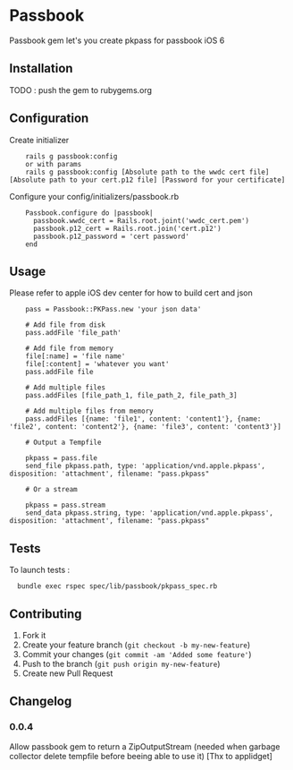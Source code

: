# Passbook

Passbook gem let's you create pkpass for passbook iOS 6

## Installation

TODO : push the gem to rubygems.org

## Configuration

Create initializer
```
    rails g passbook:config
    or with params
    rails g passbook:config [Absolute path to the wwdc cert file] [Absolute path to your cert.p12 file] [Password for your certificate]
```

Configure your config/initializers/passbook.rb
```
    Passbook.configure do |passbook|
      passbook.wwdc_cert = Rails.root.joint('wwdc_cert.pem')
      passbook.p12_cert = Rails.root.join('cert.p12')
      passbook.p12_password = 'cert password'
    end
```
## Usage

Please refer to apple iOS dev center for how to build cert and json
```
    pass = Passbook::PKPass.new 'your json data'

    # Add file from disk
    pass.addFile 'file_path'

    # Add file from memory
    file[:name] = 'file name'
    file[:content] = 'whatever you want'
    pass.addFile file

    # Add multiple files
    pass.addFiles [file_path_1, file_path_2, file_path_3]

    # Add multiple files from memory
    pass.addFiles [{name: 'file1', content: 'content1'}, {name: 'file2', content: 'content2'}, {name: 'file3', content: 'content3'}]

    # Output a Tempfile

    pkpass = pass.file
    send_file pkpass.path, type: 'application/vnd.apple.pkpass', disposition: 'attachment', filename: "pass.pkpass"

    # Or a stream

    pkpass = pass.stream
    send_data pkpass.string, type: 'application/vnd.apple.pkpass', disposition: 'attachment', filename: "pass.pkpass"

```
## Tests

  To launch tests : 
```
  bundle exec rspec spec/lib/passbook/pkpass_spec.rb
```

## Contributing

1. Fork it
2. Create your feature branch (`git checkout -b my-new-feature`)
3. Commit your changes (`git commit -am 'Added some feature'`)
4. Push to the branch (`git push origin my-new-feature`)
5. Create new Pull Request

## Changelog

### 0.0.4
Allow passbook gem to return a ZipOutputStream (needed when garbage collector delete tempfile before beeing able to use it) [Thx to applidget]